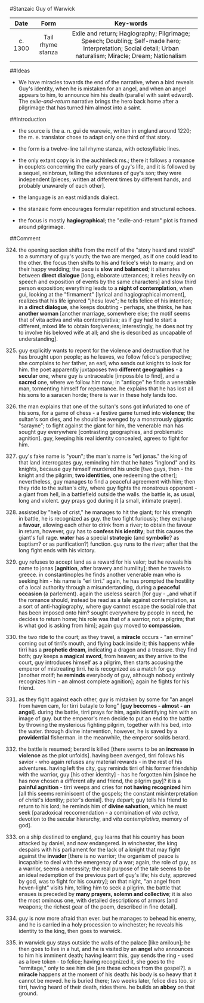#Stanzaic Guy of Warwick

|Date|Form|Key-words|
|:---:|:---:|:---:|
|c. 1300|Tail rhyme stanza|Exile and return; Hagiography; Pilgrimage; Speech; Doubling; Self-made hero; Interpretation; Social detail; Urban naturalism; Miracle; Dream; Nationalism|

##Ideas

- We have miracles towards the end of the narrative, when a bird reveals Guy's identity, when he is mistaken for an angel, and when an angel appears to him, to announce him his death (parallel with saint edward). The _exile-and-return_ narrative brings the hero back home after a pilgrimage that has turned him almost into a saint.

##Introduction

- the source is the a. n. gui de warewic, written in england around 1220; the m. e. translator chose to adapt only one third of that story.

- the form is a twelve-line tail rhyme stanza, with octosyllabic lines.

- the only extant copy is in the auchinleck ms.; there it follows a romance in couplets concerning the early years of guy's life, and it is followed by a sequel, reinbroun, telling the adventures of guy's son; they were independent [pieces; written at different times by different hands, and probably unawarely of each other].

- the language is an east midlands dialect.

- the stanzaic form encourages formular repetition and structural echoes.

- the focus is mostly __hagiographical__; the "exile-and-return" plot is framed around pilgrimage.

##Comment

324. the opening section shifts from the motif of the "story heard and retold" to a summary of guy's youth; the two are merged, as if one could lead to the other. the focus then shifts to his and felice's wish to marry, and on their happy wedding; the pace is __slow and balanced__; it alternates between __direct dialogue__ [long, elaborate utterances; it relies heavily on speech and exposition of events by the same characters] and slow third person exposition; everything leads to a __night of contemplation__, when gui, looking at the "firmament" [lyrical and hagiographical moment], realizes that his life ignored "jhesu love"; he tells felice of his intention; in a __direct dialogue__, she keeps doubting - perhaps, she thinks, he has __another woman__ [another marriage, somewhere else; the motif seems that of vita activa and vita contemplativa; as if guy had to start a different, mixed life to obtain forgiveness; interestingly, he does not try to involve his beloved wife at all; and she is described as uncapable of understanding].

660. guy explicitly wants to repent for the violence and destruction that he has brought upon people; as he leaves, we follow felice's perspective; she complains to her father, an earl, who sends out knights to look for him. the poet apparently juxtaposes two __different geographies__ - a __secular__ one, where guy is untraceable [impossible to find], and a __sacred__ one, where we follow him now; in "antioge" he finds a venerable man, tormenting himself for repentance. he explains that he has lost all his sons to a saracen horde; there is war in these holy lands too.

960. the man explains that one of the sultan's sons got infuriated to one of his sons, for a game of chess - a festive game turned into __violence__; the sultan's son dies, and he should be avenged by a monstrously gigantic "sarayne"; to fight against the giant for him, the venerable man has sought guy everywhere [contrasting geographies, and problematic agnition]. guy, keeping his real identity concealed, agrees to fight for him.

1272. guy's fake name is "youn"; the man's name is "erl jonas." the king of that land interrogates guy, reminding him that he hates "inglond" and its knights, because guy himself murdered his uncle [two guys, then - the knight and the pilgrim; __two identities__, one redeeming the other]; nevertheless, guy manages to find a peaceful agreement with him; then they ride to the sultan's city, where guy fights the monstrous opponent - a giant from hell, in a battlefield outside the walls. the battle is, as usual, long and violent. guy prays god during it [a small, intimate prayer].

1596. assisted by "help of crist," he manages to hit the giant; for his strength in battle, he is recognized as guy. the two fight furiously; they exchange a __favour__, allowing each other to drink from a river; to obtain the favour in return, however, guy has to __confess his identity__; but this causes the giant's full rage. __water__ has a special __strategic__ (and __symbolic__? as baptism? or as purification?) function. guy runs to the river; after that the long fight ends with his victory.

1896. guy refuses to accept land as a reward for his valor; but he reveals his name to jonas [__agnition__, after bravery and humility]; then he travels to greece. in constantinoples he finds another venerable man who is seeking him - his name is "erl tirri." again, he has prompted the hostility of a local authority through a misundertanding, during a __peaceful occasion__ (a parlement). again the useless search [for guy - _and what if the romance should, instead be read as a tale against contemplation, as a sort of anti-hagiography, where guy cannot escape the social role that has been imposed onto him? sought everywhere by people in need, he decides to return home; his role was that of a warrior, not a pilgrim; that is what god is asking from him]; again guy moved to __compassion__.

2196. the two ride to the court; as they travel, a __miracle__ occurs - "an ermine" coming out of tirri's mouth, and flying back inside it; this happens while tirri has a __prophetic dream__, indicating a dragon and a treasure. they find both; guy keeps a __magical sword__, from heaven; as they arrive to the court, guy introduces himself as a pilgrim, then starts accusing the emperor of mistreating tirri. he is recognized as a match for guy [another motif; he __reminds__ everybody of guy, although nobody entirely recognizes him - an almost complete agnition]; again he fights for his friend.

2496. as they fight against each other, guy is mistaken by some for "an angel from haven cam, for tirri batayle to fong" [__guy becomes - almost - an angel__]. during the battle, tirri prays for him, again identifying him with an image of guy. but the emperor's men decide to put an end to the battle by throwing the mysterious fighting pilgrim, together with his bed, into the water. through divine intervention, however, he is saved by a __providential__ fisherman. in the meanwhile, the emperor scolds berard.

2796. the battle is resumed; berard is killed [there seems to be an __increase in violence__ as the plot unfolds]. having been avenged, tirri follows his savior - who again refuses any material rewards - in the rest of his adventures. having left the city, guy reminds tirri of his former friendship with the warrior, guy [his other identity] - has he forgotten him [since he has now chosen a different ally and friend, the pilgrim guy]? it is a __painful agnition__ - tirri weeps and cries for __not having recognized__ him [all this seems reminiscent of the gospels; the constant misinterpretation of christ's identity; peter's denial]. they depart; guy tells his friend to return to his lord; he reminds him of __divine salvation__, which he must seek [paradoxical reccomendation - a combination of _vita activa_, devotion to the secular hierarchy, and _vita contemplativa_, memory of god].

3096. on a ship destined to england, guy learns that his country has been attacked by daniel, and now endangered. in winchester, the king despairs with his parliament for the lack of a knight that may fight against the __invader__ [there is no warrior; the organism of peace is incapable to deal with the emergency of a war; again, the role of guy, as a warrior, seems a necessity; the real purpose of the tale seems to be an ideal redemption of the previous part of guy's life; his duty, approved by god, was to fight for his country]; on that night, "an angel from heven-light" visits him, telling him to seek a pilgrim. the battle that ensues is preceded by __many prayers, solemn and collective__; it is also the most ominous one, with detailed descriptions of armors [and weapons; the richest gear of the poem, described in fine detail].

3336. guy is now more afraid than ever. but he manages to behead his enemy, and he is carried in a holy procession to winchester; he reveals his identity to the king, then goes to warwick.

3589. in warwick guy stays outside the walls of the palace [like amiloun]; he then goes to live in a hut, and he is visited by an __angel__ who announces to him his imminent death; having learnt this, guy sends the ring - used as a love token - to felice; having recognized it, she goes to the "ermitage," only to see him die [are these echoes from the gospel?]. a __miracle__ happens at the moment of his death: his body is so heavy that it cannot be moved. he is buried there; two weeks later, felice dies too. sir tirri, having heard of their death, rides there. he builds an __abbey__ on that ground.
